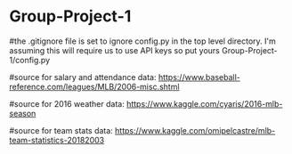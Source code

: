 # Group-Project-1

#the .gitignore file is set to ignore config.py in the top level directory.  I'm assuming this will require us to use API keys so put yours Group-Project-1/config.py

#source for salary and attendance data: https://www.baseball-reference.com/leagues/MLB/2006-misc.shtml

#source for 2016 weather data: https://www.kaggle.com/cyaris/2016-mlb-season

#source for team stats data: https://www.kaggle.com/omipelcastre/mlb-team-statistics-20182003
